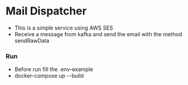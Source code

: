 # Mail Dispatcher

- This is a simple service using AWS SES
- Receive a message from kafka and send the email with the method sendRawData

### Run

- Before run fill the .env-example
- docker-compose up --build
